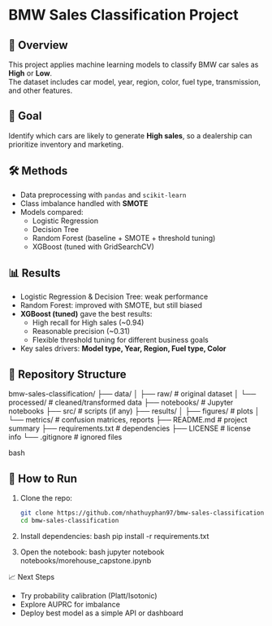 # BMW Sales Classification Project

## 📌 Overview
This project applies machine learning models to classify BMW car sales as **High** or **Low**.  
The dataset includes car model, year, region, color, fuel type, transmission, and other features.

## 🎯 Goal
Identify which cars are likely to generate **High sales**, so a dealership can prioritize inventory and marketing.

## 🛠️ Methods
- Data preprocessing with `pandas` and `scikit-learn`
- Class imbalance handled with **SMOTE**
- Models compared:
  - Logistic Regression
  - Decision Tree
  - Random Forest (baseline + SMOTE + threshold tuning)
  - XGBoost (tuned with GridSearchCV)

## 📊 Results
- Logistic Regression & Decision Tree: weak performance
- Random Forest: improved with SMOTE, but still biased
- **XGBoost (tuned)** gave the best results:
  - High recall for High sales (~0.94)
  - Reasonable precision (~0.31)
  - Flexible threshold tuning for different business goals
- Key sales drivers: **Model type, Year, Region, Fuel type, Color**

## 📂 Repository Structure
bmw-sales-classification/
├── data/
│ ├── raw/ # original dataset
│ └── processed/ # cleaned/transformed data
├── notebooks/ # Jupyter notebooks
├── src/ # scripts (if any)
├── results/
│ ├── figures/ # plots
│ └── metrics/ # confusion matrices, reports
├── README.md # project summary
├── requirements.txt # dependencies
├── LICENSE # license info
└── .gitignore # ignored files

bash

## 🚀 How to Run
1. Clone the repo:
   ```bash
   git clone https://github.com/nhathuyphan97/bmw-sales-classification.git
   cd bmw-sales-classification


2. Install dependencies:
bash
pip install -r requirements.txt

3. Open the notebook:
bash
jupyter notebook notebooks/morehouse_capstone.ipynb

📈 Next Steps

- Try probability calibration (Platt/Isotonic)
- Explore AUPRC for imbalance
- Deploy best model as a simple API or dashboard
